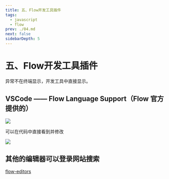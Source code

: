 ```yaml
---
title: 五、Flow开发工具插件
tags: 
  - javascript
  - flow
prev: ./04.md
next: false
sidebarDepth: 5
---
```


# 五、Flow开发工具插件
异常不在终端显示，开发工具中直接显示。

## VSCode —— Flow Language Support（Flow 官方提供的）

![](https://p6-juejin.byteimg.com/tos-cn-i-k3u1fbpfcp/f0a8d24bf6304aa1887e4157f4b0586a~tplv-k3u1fbpfcp-watermark.image)

可以在代码中直接看到并修改

![](https://p3-juejin.byteimg.com/tos-cn-i-k3u1fbpfcp/b9dd9d5f3fd34b5d9f969fb60c2cd8f4~tplv-k3u1fbpfcp-watermark.image)

## 其他的编辑器可以登录网站搜索

[flow-editors](https://flow.org/en/docs/editors/)

